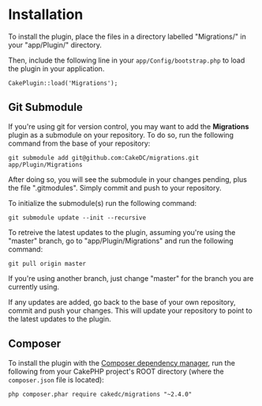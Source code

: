 Installation
============

To install the plugin, place the files in a directory labelled "Migrations/" in your "app/Plugin/" directory.

Then, include the following line in your `app/Config/bootstrap.php` to load the plugin in your application.

```
CakePlugin::load('Migrations');
```

Git Submodule
-------------

If you're using git for version control, you may want to add the **Migrations** plugin as a submodule on your repository. To do so, run the following command from the base of your repository:

```
git submodule add git@github.com:CakeDC/migrations.git app/Plugin/Migrations
```

After doing so, you will see the submodule in your changes pending, plus the file ".gitmodules". Simply commit and push to your repository.

To initialize the submodule(s) run the following command:

```
git submodule update --init --recursive
```

To retreive the latest updates to the plugin, assuming you're using the "master" branch, go to "app/Plugin/Migrations" and run the following command:

```
git pull origin master
```

If you're using another branch, just change "master" for the branch you are currently using.

If any updates are added, go back to the base of your own repository, commit and push your changes. This will update your repository to point to the latest updates to the plugin.

Composer
--------

To install the plugin with the [Composer dependency manager](https://getcomposer.org/), run the following from your CakePHP project's ROOT directory (where the ``composer.json`` file is located):

```
php composer.phar require cakedc/migrations "~2.4.0"
```
